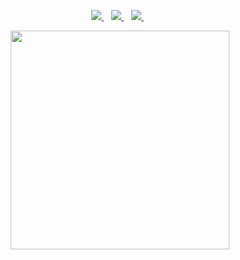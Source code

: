 
<p align='center'>
    <a href="https://wa.me/5579998815659?text=Eai%20Júnior%20peguei%20teu%20contato%20lá%20no%20github">
        <img src="https://img.shields.io/badge/WHATSAPP-%2325D366.svg?&style=for-the-badge&logo=whatsapp&logoColor=white" />    
    </a>&nbsp;&nbsp;
    <a href="https://www.linkedin.com/in/jennysson-junior-711395139">
        <img src="https://img.shields.io/badge/linkedin-%230077B5.svg?&style=for-the-badge&logo=linkedin&logoColor=white" />
    </a>&nbsp;&nbsp;
    <a href="https://instagram.com/junior.dsj">
        <img src="https://img.shields.io/badge/instagram-%23E4405F.svg?&style=for-the-badge&logo=instagram&logoColor=white" />        
    </a>&nbsp;&nbsp;
</p>

<p align='center'>
  <a href="#"><img src="https://github-readme-stats.vercel.app/api?username=juniorsdj&show_icons=true&count_private=true&theme=dark" width="350"></a>
</p>

<!--
**juniorsdj/juniorsdj** is a ✨ _special_ ✨ repository because its `README.md` (this file) appears on your GitHub profile.

Here are some ideas to get you started:

- 🔭 I’m currently working on ...
- 🌱 I’m currently learning ...
- 👯 I’m looking to collaborate on ...
- 🤔 I’m looking for help with ...
- 💬 Ask me about ...
- 📫 How to reach me: ...
- 😄 Pronouns: ...
- ⚡ Fun fact: ...
-->
